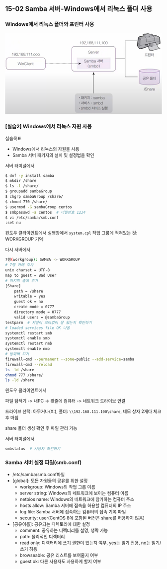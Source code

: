 ## 15-02 Samba 서버-Windows에서 리눅스 폴더 사용

### Windows에서 리눅스 폴더와 프린터 사용

![15-02 Samba 서버 구현도2](./assets/15-02Samba서버구현도2.png)

### [실습2] Windows에서 리눅스 자원 사용

실습목표
- Windows에서 리눅스의 자원을 사용
- Samba 서버 패키지의 설치 및 설정법을 확인

서버 터미널에서

```bash
$ dnf -y install samba
$ mkdir /share
$ ls -l /share/
$ groupadd sambaGroup
$ chgrp sambaGroup /share/
$ chmod 770 /share/
$ usermod -G sambaGroup centos
$ smbpasswd -a centos  # 비밀번호 1234
$ vi /etc/samba/smb.conf
:set nu
```

윈도우 클라이언트에서 실행창에서 `system.cpl` 작업 그룹에 적혀있는 것: WORKGROUP 기억

다시 서버에서

```bash
7행(workgroup): SAMBA -> WORKGROUP
# 7행 아래 추가
unix charset = UTF-8
map to guest = Bad User
# 마지막 줄에 추가
[Share]
    path = /share
    writable = yes
    guest ok = no
    create mode = 0777
    directory mode = 0777
    valid users = @sambaGroup
testparm  # 저장이 오타없이 잘 됬는지 확인하기
# loaded services file OK 나옴
systemctl restart smb
systemctl enable smb
systemctl restart nmb
systemctl enable nmb
# 방화벽 끄기
firewall-cmd --permanent --zone=public --add-service=samba
firewall-cmd --reload
ls -ld /share
chmod 777 /share/
ls -ld /share
```

윈도우 클라이언트에서

파일 탐색기 -> 내PC -> 윗줄에 컴퓨터 -> 네트워크 드라이브 연결

드라이브 선택: 아무거나(X:), 폴더: `\\192.168.111.100\share`, 네모 상자 2개다 체크 후 마침

share 폴더 생성 확인 후 파일 관리 가능

서버 터미널에서

```bash
smbstatus  # 사용자 확인하기
```

### Samba 서버 설정 파일(smb.conf)

- /etc/samba/smb.conf파일
- [global]: 모든 자원들의 공유를 위한 설정
  - workgroup: Windows의 작업 그룹 이름
  - server string: Windows의 네트워크에 보이는 컴퓨터 이름
  - netbios name: Windows의 네트워크에 참가하는 컴퓨터 주소
  - hosts allow: Samba 서버에 접속을 허용할 컴퓨터의 IP 주소
  - log file: Samba 서버에 접속하는 컴퓨터의 접속 기록 파일
  - security: user(CentOS 8에 포함된 버전은 share를 허용하지 않음)
- [공유이름]: 공유되는 디렉토리에 대한 설정
  - comment: 공유하는 디렉터리를 설명, 생략 가능
  - path: 물리적인 디렉터리
  - read only: 디렉터리에 쓰기 권한이 있는지 여부, yes는 읽기 전용, no는 읽기/쓰기 허용
  - browseable: 공유 리스트를 보여줄지 여부
  - guest ok: 다른 사용자도 사용하게 할지 여부
